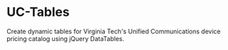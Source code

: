 UC-Tables
=========
Create dynamic tables for Virginia Tech's Unified Communications device pricing catalog using jQuery DataTables.
